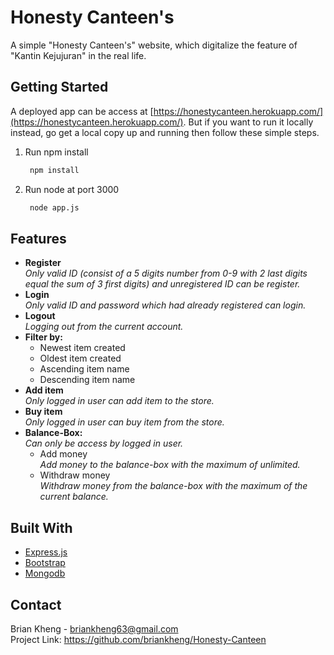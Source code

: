 # Honesty Canteen's
A simple "Honesty Canteen's" website, which digitalize the feature of "Kantin Kejujuran" in the real life.
## Getting Started <br>
A deployed app can be access at [https://honestycanteen.herokuapp.com/](https://honestycanteen.herokuapp.com/). But if you want to run it locally instead, 
go get a local copy up and running then follow these simple steps.<br>
1. Run npm install
   ```sh
    npm install
   ```
2. Run node at port 3000
   ```sh
    node app.js
   ```
## Features
* **Register** <br>
  _Only valid ID (consist of a 5 digits number from 0-9 with 2 last digits equal the sum of 3 first digits) and unregistered ID can be register._
* **Login** <br>
  _Only valid ID and password which had already registered can login._
* **Logout** <br>
  _Logging out from the current account._
* **Filter by:**
  * Newest item created
  * Oldest item created
  * Ascending item name
  * Descending item name
* **Add item** <br>
  _Only logged in user can add item to the store._
* **Buy item** <br>
  _Only logged in user can buy item from the store._
* **Balance-Box:** <br>
  _Can only be access by logged in user._
  * Add money <br>
    _Add money to the balance-box with the maximum of unlimited._
  * Withdraw money <br>
    _Withdraw money from the balance-box with the maximum of the current balance._
## Built With
* [Express.js](https://expressjs.com/)
* [Bootstrap](https://getbootstrap.com)
* [Mongodb](https://www.mongodb.com/)
## Contact
Brian Kheng - briankheng63@gmail.com <br>
Project Link: https://github.com/briankheng/Honesty-Canteen
